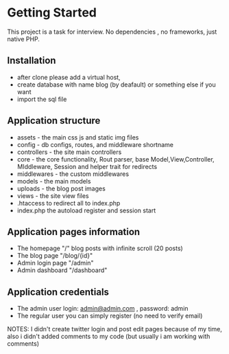 # Getting Started

This project is a task for interview. No dependencies , no frameworks, just native PHP.

## Installation

- after clone please add a virtual host,
- create database with name blog (by deafault) or something else if you want
- import the sql file

## Application structure

- assets - the main css js and static img files
- config - db configs, routes, and middleware shortname
- controllers - the site main controllers
- core - the core functionality, Rout parser, base Model,View,Controller, MIddleware, Session and helper trait for redirects
- middlewares - the custom middlewares
- models - the main models
- uploads - the blog post images
- views - the site view files
- .htaccess to redirect all to index.php
- index.php the autoload register and session start

## Application pages information

- The homepage "/" blog posts with infinite scroll (20 posts)
- The blog page "/blog/{id}"
- Admin login page "/admin"
- Admin dashboard "/dashboard"


## Application credentials

- The admin user login: admin@admin.com , password: admin
- The regular user you can simply register (no need to verify email)


NOTES: I didn't create twitter login and post edit pages because of my time, also i didn't added comments to my code (but usually i am working with comments)
